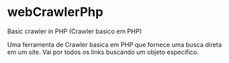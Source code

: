 # webCrawlerPhp
Basic crawler in PHP (Crawler basico em PHP)

Uma ferramenta de Crawler basica em PHP que fornece uma busca direta em um site. Vai por todos os links buscando um objeto especifico. 
